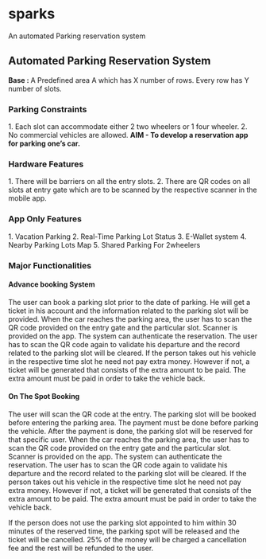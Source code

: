 # sparks
An automated Parking reservation system

<h2>Automated Parking Reservation System</h2>
<strong>Base : </strong> A Predefined area A which has X number of rows. Every row has Y number
of slots.
<h3>Parking Constraints</h3>
1. Each slot can accommodate either 2 two wheelers or 1 four wheeler.
2. No commercial vehicles are allowed.</b>
<strong>AIM - To develop a reservation app for parking one’s car.</strong>
<h3>Hardware Features</h3>
1. There will be barriers on all the entry slots.
2. There are QR codes on all slots at entry gate which are to be scanned by the respective
scanner in the mobile app.
<h3>App Only Features</h3>
1. Vacation Parking
2. Real-Time Parking Lot Status
3. E-Wallet system
4. Nearby Parking Lots Map
5. Shared Parking For 2wheelers
<h3>Major Functionalities</h3>
<h4>Advance booking System</h4>
The user can book a parking slot prior to the date of parking. He will get a ticket in his account
and the information related to the parking slot will be provided. When the car reaches the
parking area, the user has to scan the QR code provided on the entry gate and the particular
slot. Scanner is provided on the app. The system can authenticate the reservation. The user
has to scan the QR code again to validate his departure and the record related to the parking
slot will be cleared. If the person takes out his vehicle in the respective time slot he need not
pay extra money. However if not, a ticket will be generated that consists of the extra amount to
be paid. The extra amount must be paid in order to take the vehicle back.
<h4>On The Spot Booking</h4>
The user will scan the QR code at the entry. The parking slot will be booked before entering the
parking area. The payment must be done before parking the vehicle. After the payment is done,
the parking slot will be reserved for that specific user. When the car reaches the parking area,
the user has to scan the QR code provided on the entry gate and the particular slot. Scanner is
provided on the app. The system can authenticate the reservation. The user has to scan the QR
code again to validate his departure and the record related to the parking slot will be cleared. If
the person takes out his vehicle in the respective time slot he need not pay extra money.
However if not, a ticket will be generated that consists of the extra amount to be paid. The extra
amount must be paid in order to take the vehicle back.

If the person does not use the parking slot appointed to him within 30 minutes of the reserved
time, the parking spot will be released and the ticket will be cancelled. 25% of the money will be
charged a cancellation fee and the rest will be refunded to the user.
